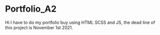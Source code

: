 # Portfolio_A2
Hi
I have to do my portfolio buy using HTML SCSS and JS, the dead line of this project is November 1st 2021.

